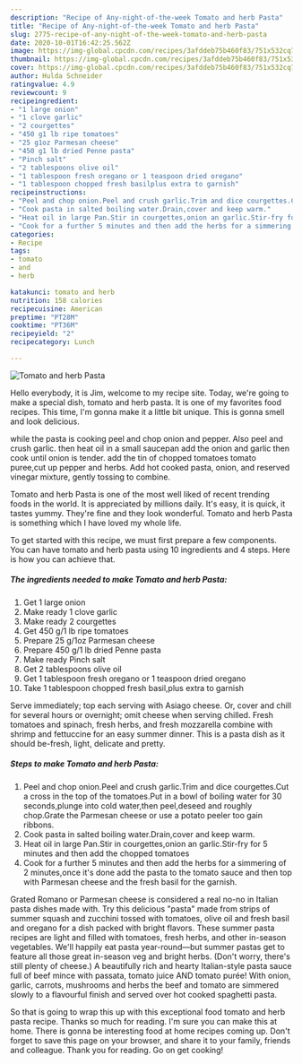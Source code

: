 ```yaml
---
description: "Recipe of Any-night-of-the-week Tomato and herb Pasta"
title: "Recipe of Any-night-of-the-week Tomato and herb Pasta"
slug: 2775-recipe-of-any-night-of-the-week-tomato-and-herb-pasta
date: 2020-10-01T16:42:25.562Z
image: https://img-global.cpcdn.com/recipes/3afddeb75b460f83/751x532cq70/tomato-and-herb-pasta-recipe-main-photo.jpg
thumbnail: https://img-global.cpcdn.com/recipes/3afddeb75b460f83/751x532cq70/tomato-and-herb-pasta-recipe-main-photo.jpg
cover: https://img-global.cpcdn.com/recipes/3afddeb75b460f83/751x532cq70/tomato-and-herb-pasta-recipe-main-photo.jpg
author: Hulda Schneider
ratingvalue: 4.9
reviewcount: 9
recipeingredient:
- "1 large onion"
- "1 clove garlic"
- "2 courgettes"
- "450 g1 lb ripe tomatoes"
- "25 g1oz Parmesan cheese"
- "450 g1 lb dried Penne pasta"
- "Pinch salt"
- "2 tablespoons olive oil"
- "1 tablespoon fresh oregano or 1 teaspoon dried oregano"
- "1 tablespoon chopped fresh basilplus extra to garnish"
recipeinstructions:
- "Peel and chop onion.Peel and crush garlic.Trim and dice courgettes.Cut a cross in the top of the tomatoes.Put in a bowl of boiling water for 30 seconds,plunge into cold water,then peel,deseed and roughly chop.Grate the Parmesan cheese or use a potato peeler too gain ribbons."
- "Cook pasta in salted boiling water.Drain,cover and keep warm."
- "Heat oil in large Pan.Stir in courgettes,onion an garlic.Stir-fry for 5 minutes and then add the chopped tomatoes"
- "Cook for a further 5 minutes and then add the herbs for a simmering of 2 minutes,once it&#39;s done add the pasta to the tomato sauce and then top with Parmesan cheese and the fresh basil for the garnish."
categories:
- Recipe
tags:
- tomato
- and
- herb

katakunci: tomato and herb 
nutrition: 158 calories
recipecuisine: American
preptime: "PT28M"
cooktime: "PT36M"
recipeyield: "2"
recipecategory: Lunch

---
```



![Tomato and herb Pasta](https://img-global.cpcdn.com/recipes/3afddeb75b460f83/751x532cq70/tomato-and-herb-pasta-recipe-main-photo.jpg)

Hello everybody, it is Jim, welcome to my recipe site. Today, we're going to make a special dish, tomato and herb pasta. It is one of my favorites food recipes. This time, I'm gonna make it a little bit unique. This is gonna smell and look delicious.

while the pasta is cooking peel and chop onion and pepper. Also peel and crush garlic. then heat oil in a small saucepan add the onion and garlic then cook until onion is tender. add the tin of chopped tomatoes tomato puree,cut up pepper and herbs. Add hot cooked pasta, onion, and reserved vinegar mixture, gently tossing to combine.

Tomato and herb Pasta is one of the most well liked of recent trending foods in the world. It is appreciated by millions daily. It's easy, it is quick, it tastes yummy. They're fine and they look wonderful. Tomato and herb Pasta is something which I have loved my whole life.


To get started with this recipe, we must first prepare a few components. You can have tomato and herb pasta using 10 ingredients and 4 steps. Here is how you can achieve that.

<!--inarticleads1-->

##### The ingredients needed to make Tomato and herb Pasta:

1. Get 1 large onion
1. Make ready 1 clove garlic
1. Make ready 2 courgettes
1. Get 450 g/1 lb ripe tomatoes
1. Prepare 25 g/1oz Parmesan cheese
1. Prepare 450 g/1 lb dried Penne pasta
1. Make ready Pinch salt
1. Get 2 tablespoons olive oil
1. Get 1 tablespoon fresh oregano or 1 teaspoon dried oregano
1. Take 1 tablespoon chopped fresh basil,plus extra to garnish


Serve immediately; top each serving with Asiago cheese. Or, cover and chill for several hours or overnight; omit cheese when serving chilled. Fresh tomatoes and spinach, fresh herbs, and fresh mozzarella combine with shrimp and fettuccine for an easy summer dinner. This is a pasta dish as it should be-fresh, light, delicate and pretty. 

<!--inarticleads2-->

##### Steps to make Tomato and herb Pasta:

1. Peel and chop onion.Peel and crush garlic.Trim and dice courgettes.Cut a cross in the top of the tomatoes.Put in a bowl of boiling water for 30 seconds,plunge into cold water,then peel,deseed and roughly chop.Grate the Parmesan cheese or use a potato peeler too gain ribbons.
1. Cook pasta in salted boiling water.Drain,cover and keep warm.
1. Heat oil in large Pan.Stir in courgettes,onion an garlic.Stir-fry for 5 minutes and then add the chopped tomatoes
1. Cook for a further 5 minutes and then add the herbs for a simmering of 2 minutes,once it&#39;s done add the pasta to the tomato sauce and then top with Parmesan cheese and the fresh basil for the garnish.


Grated Romano or Parmesan cheese is considered a real no-no in Italian pasta dishes made with. Try this delicious &#34;pasta&#34; made from strips of summer squash and zucchini tossed with tomatoes, olive oil and fresh basil and oregano for a dish packed with bright flavors. These summer pasta recipes are light and filled with tomatoes, fresh herbs, and other in-season vegetables. We&#39;ll happily eat pasta year-round—but summer pastas get to feature all those great in-season veg and bright herbs. (Don&#39;t worry, there&#39;s still plenty of cheese.) A beautifully rich and hearty Italian-style pasta sauce full of beef mince with passata, tomato juice AND tomato purée! With onion, garlic, carrots, mushrooms and herbs the beef and tomato are simmered slowly to a flavourful finish and served over hot cooked spaghetti pasta. 

So that is going to wrap this up with this exceptional food tomato and herb pasta recipe. Thanks so much for reading. I'm sure you can make this at home. There is gonna be interesting food at home recipes coming up. Don't forget to save this page on your browser, and share it to your family, friends and colleague. Thank you for reading. Go on get cooking!
